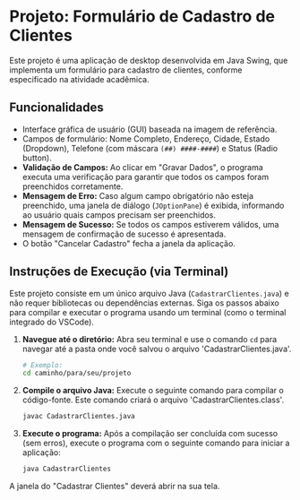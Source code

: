 # Projeto: Formulário de Cadastro de Clientes

Este projeto é uma aplicação de desktop desenvolvida em Java Swing, que implementa um formulário para cadastro de clientes, conforme especificado na atividade acadêmica.

## Funcionalidades

- Interface gráfica de usuário (GUI) baseada na imagem de referência.
- Campos de formulário: Nome Completo, Endereço, Cidade, Estado (Dropdown), Telefone (com máscara `(##) ####-####`) e Status (Radio button).
- **Validação de Campos:** Ao clicar em "Gravar Dados", o programa executa uma verificação para garantir que todos os campos foram preenchidos corretamente.
- **Mensagem de Erro:** Caso algum campo obrigatório não esteja preenchido, uma janela de diálogo (`JOptionPane`) é exibida, informando ao usuário quais campos precisam ser preenchidos.
- **Mensagem de Sucesso:** Se todos os campos estiverem válidos, uma mensagem de confirmação de sucesso é apresentada.
- O botão "Cancelar Cadastro" fecha a janela da aplicação.

## Instruções de Execução (via Terminal)

Este projeto consiste em um único arquivo Java (`CadastrarClientes.java`) e não requer bibliotecas ou dependências externas. Siga os passos abaixo para compilar e executar o programa usando um terminal (como o terminal integrado do VSCode).

1.  **Navegue até o diretório:**
    Abra seu terminal e use o comando `cd` para navegar até a pasta onde você salvou o arquivo 'CadastrarClientes.java'.

    ```bash
    # Exemplo:
    cd caminho/para/seu/projeto
    ```

2.  **Compile o arquivo Java:**
    Execute o seguinte comando para compilar o código-fonte. Este comando criará o arquivo 'CadastrarClientes.class'.

    ```bash
    javac CadastrarClientes.java
    ```

3.  **Execute o programa:**
    Após a compilação ser concluída com sucesso (sem erros), execute o programa com o seguinte comando para iniciar a aplicação:

    ```bash
    java CadastrarClientes
    ```

A janela do "Cadastrar Clientes" deverá abrir na sua tela.
